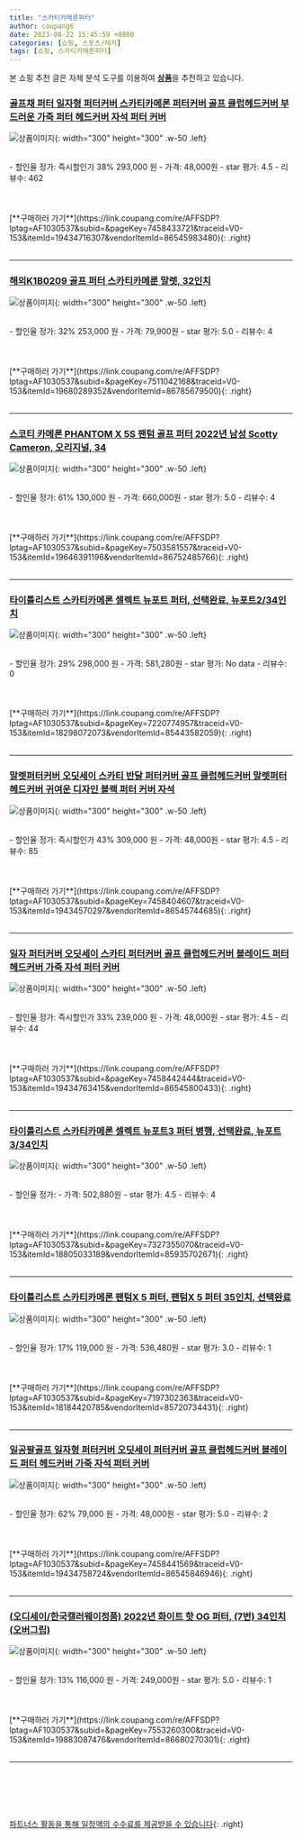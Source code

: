 ```yaml
---
title: "스카티카메룬퍼터"
author: coupang6
date: 2023-08-22 15:45:59 +0800
categories: [쇼핑, 스포츠/레저]
tags: [쇼핑, 스카티카메룬퍼터]
---
```


본 쇼핑 추천 글은 자체 분석 도구를 이용하여 [**상품**](https://link.coupang.com/a/bao1ui)을 추천하고 있습니다.

### [골프채 퍼터 일자형 퍼터커버 스카티카메론 퍼터커버 골프 클럽헤드커버 부드러운 가죽 퍼터 헤드커버 자석 퍼터 커버](https://link.coupang.com/re/AFFSDP?lptag=AF1030537&subid=&pageKey=7458433721&traceid=V0-153&itemId=19434716307&vendorItemId=86545983480)

![상품이미지](https://thumbnail8.coupangcdn.com/thumbnails/remote/230x230ex/image/vendor_inventory/70f6/71048bc96c6518bdb8f8af31fafff638506e49e36c52a81425b1876c98f1.jpg){: width="300" height="300" .w-50 .left}


<br>
- 할인율 정가: 즉시할인가 38%  293,000   원
- 가격: 48,000원
- star 평가: 4.5
- 리뷰수: 462
<br>
<br>
<br>
<br>
[**구매하러 가기**](https://link.coupang.com/re/AFFSDP?lptag=AF1030537&subid=&pageKey=7458433721&traceid=V0-153&itemId=19434716307&vendorItemId=86545983480){: .right}
<br>
<br>

---

### [해외K1B0209 골프 퍼터 스카티카메룬 말렛, 32인치](https://link.coupang.com/re/AFFSDP?lptag=AF1030537&subid=&pageKey=7511042168&traceid=V0-153&itemId=19680289352&vendorItemId=86785679500)

![상품이미지](https://thumbnail6.coupangcdn.com/thumbnails/remote/230x230ex/image/vendor_inventory/c432/27a553931e498952242ccffeb2638cadd3bd2bf84ed25c5a169b3fbeee97.jpg){: width="300" height="300" .w-50 .left}


<br>
- 할인율 정가: 32%  253,000   원
- 가격: 79,900원
- star 평가: 5.0
- 리뷰수: 4
<br>
<br>
<br>
<br>
[**구매하러 가기**](https://link.coupang.com/re/AFFSDP?lptag=AF1030537&subid=&pageKey=7511042168&traceid=V0-153&itemId=19680289352&vendorItemId=86785679500){: .right}
<br>
<br>

---

### [스코티 카메론 PHANTOM X 5S 팬텀 골프 퍼터 2022년 남성 Scotty Cameron, 오리지널, 34](https://link.coupang.com/re/AFFSDP?lptag=AF1030537&subid=&pageKey=7503581557&traceid=V0-153&itemId=19646391196&vendorItemId=86752485766)

![상품이미지](https://thumbnail8.coupangcdn.com/thumbnails/remote/230x230ex/image/vendor_inventory/9ddd/2c899229095ced3687d52ac172ee0c29f42fd420ba7ba276ae90128e23da.png){: width="300" height="300" .w-50 .left}


<br>
- 할인율 정가: 61%  130,000   원
- 가격: 660,000원
- star 평가: 5.0
- 리뷰수: 4
<br>
<br>
<br>
<br>
[**구매하러 가기**](https://link.coupang.com/re/AFFSDP?lptag=AF1030537&subid=&pageKey=7503581557&traceid=V0-153&itemId=19646391196&vendorItemId=86752485766){: .right}
<br>
<br>

---

### [타이틀리스트 스카티카메론 셀렉트 뉴포트 퍼터, 선택완료, 뉴포트2/34인치](https://link.coupang.com/re/AFFSDP?lptag=AF1030537&subid=&pageKey=7220774957&traceid=V0-153&itemId=18298072073&vendorItemId=85443582059)

![상품이미지](https://thumbnail9.coupangcdn.com/thumbnails/remote/230x230ex/image/vendor_inventory/b2d8/d2cbec0a7ad303497ed7e4b1fb5b5561e70b6a1ef6a650a997475d7b44a2.jpg){: width="300" height="300" .w-50 .left}


<br>
- 할인율 정가: 29%  298,000   원
- 가격: 581,280원
- star 평가: No data
- 리뷰수: 0
<br>
<br>
<br>
<br>
[**구매하러 가기**](https://link.coupang.com/re/AFFSDP?lptag=AF1030537&subid=&pageKey=7220774957&traceid=V0-153&itemId=18298072073&vendorItemId=85443582059){: .right}
<br>
<br>

---

### [말렛퍼터커버 오딧세이 스카티 반달 퍼터커버 골프 클럽헤드커버 말렛퍼터 헤드커버 귀여운 디자인 블랙 퍼터 커버 자석](https://link.coupang.com/re/AFFSDP?lptag=AF1030537&subid=&pageKey=7458404607&traceid=V0-153&itemId=19434570297&vendorItemId=86545744685)

![상품이미지](https://thumbnail10.coupangcdn.com/thumbnails/remote/230x230ex/image/vendor_inventory/f58f/cf654334f22ead369336de910055783ea07ceff17c10dce557d2d4fe8f63.jpg){: width="300" height="300" .w-50 .left}


<br>
- 할인율 정가: 즉시할인가 43%  309,000   원
- 가격: 48,000원
- star 평가: 4.5
- 리뷰수: 85
<br>
<br>
<br>
<br>
[**구매하러 가기**](https://link.coupang.com/re/AFFSDP?lptag=AF1030537&subid=&pageKey=7458404607&traceid=V0-153&itemId=19434570297&vendorItemId=86545744685){: .right}
<br>
<br>

---

### [일자 퍼터커버 오딧세이 스카티 퍼터커버 골프 클럽헤드커버 블레이드 퍼터 헤드커버 가죽 자석 퍼터 커버](https://link.coupang.com/re/AFFSDP?lptag=AF1030537&subid=&pageKey=7458442444&traceid=V0-153&itemId=19434763415&vendorItemId=86545800433)

![상품이미지](https://thumbnail6.coupangcdn.com/thumbnails/remote/230x230ex/image/vendor_inventory/6676/d8da9113fc6f4aba032b05ac9ae64315b6877af3553ae022470a585f68eb.jpg){: width="300" height="300" .w-50 .left}


<br>
- 할인율 정가: 즉시할인가 33%  239,000   원
- 가격: 48,000원
- star 평가: 4.5
- 리뷰수: 44
<br>
<br>
<br>
<br>
[**구매하러 가기**](https://link.coupang.com/re/AFFSDP?lptag=AF1030537&subid=&pageKey=7458442444&traceid=V0-153&itemId=19434763415&vendorItemId=86545800433){: .right}
<br>
<br>

---

### [타이틀리스트 스카티카메론 셀렉트 뉴포트3 퍼터 병행, 선택완료, 뉴포트3/34인치](https://link.coupang.com/re/AFFSDP?lptag=AF1030537&subid=&pageKey=7327355070&traceid=V0-153&itemId=18805033189&vendorItemId=85935702671)

![상품이미지](https://thumbnail10.coupangcdn.com/thumbnails/remote/230x230ex/image/vendor_inventory/3c6d/74e36ad9455e65ae4667f125998199db2f7a83c0c5fe2928591ad5e4395e.jpg){: width="300" height="300" .w-50 .left}


<br>
- 할인율 정가: 
- 가격: 502,880원
- star 평가: 4.5
- 리뷰수: 4
<br>
<br>
<br>
<br>
[**구매하러 가기**](https://link.coupang.com/re/AFFSDP?lptag=AF1030537&subid=&pageKey=7327355070&traceid=V0-153&itemId=18805033189&vendorItemId=85935702671){: .right}
<br>
<br>

---

### [타이틀리스트 스카티카메론 팬텀X 5 퍼터, 팬텀X 5 퍼터 35인치, 선택완료](https://link.coupang.com/re/AFFSDP?lptag=AF1030537&subid=&pageKey=7197302363&traceid=V0-153&itemId=18184420785&vendorItemId=85720734431)

![상품이미지](https://thumbnail10.coupangcdn.com/thumbnails/remote/230x230ex/image/vendor_inventory/5914/1fa660dd669330815264997ec42988fed58baa2752dbbb5c01ba68bfaea1.jpg){: width="300" height="300" .w-50 .left}


<br>
- 할인율 정가: 17%  119,000   원
- 가격: 536,480원
- star 평가: 3.0
- 리뷰수: 1
<br>
<br>
<br>
<br>
[**구매하러 가기**](https://link.coupang.com/re/AFFSDP?lptag=AF1030537&subid=&pageKey=7197302363&traceid=V0-153&itemId=18184420785&vendorItemId=85720734431){: .right}
<br>
<br>

---

### [일공팔골프 일자형 퍼터커버 오딧세이 퍼터커버 골프 클럽헤드커버 블레이드 퍼터 헤드커버 가죽 자석 퍼터 커버](https://link.coupang.com/re/AFFSDP?lptag=AF1030537&subid=&pageKey=7458441569&traceid=V0-153&itemId=19434758724&vendorItemId=86545846946)

![상품이미지](https://thumbnail7.coupangcdn.com/thumbnails/remote/230x230ex/image/vendor_inventory/15bd/c1e6c59f30b6e2002ba877685b360292af6409a095393665bb9a6fa9aa78.jpg){: width="300" height="300" .w-50 .left}


<br>
- 할인율 정가: 62%  79,000   원
- 가격: 48,000원
- star 평가: 5.0
- 리뷰수: 2
<br>
<br>
<br>
<br>
[**구매하러 가기**](https://link.coupang.com/re/AFFSDP?lptag=AF1030537&subid=&pageKey=7458441569&traceid=V0-153&itemId=19434758724&vendorItemId=86545846946){: .right}
<br>
<br>

---

### [(오디세이/한국캘러웨이정품) 2022년 화이트 핫 OG 퍼터, (7번) 34인치(오버그립)](https://link.coupang.com/re/AFFSDP?lptag=AF1030537&subid=&pageKey=7553260300&traceid=V0-153&itemId=19883087476&vendorItemId=86680270301)

![상품이미지](https://thumbnail10.coupangcdn.com/thumbnails/remote/230x230ex/image/vendor_inventory/3612/622eb3021b6d54ddc2361190e57435d2f36dd53fc5d728188059ec3c361b.jpg){: width="300" height="300" .w-50 .left}


<br>
- 할인율 정가: 13%  116,000   원
- 가격: 249,000원
- star 평가: 5.0
- 리뷰수: 1
<br>
<br>
<br>
<br>
[**구매하러 가기**](https://link.coupang.com/re/AFFSDP?lptag=AF1030537&subid=&pageKey=7553260300&traceid=V0-153&itemId=19883087476&vendorItemId=86680270301){: .right}
<br>
<br>

---
<br><br><br><br><br> [파트너스 활동을 통해 일정액의 수수료를 제공받을 수 있습니다](https://link.coupang.com/a/bao1ui){: .right}